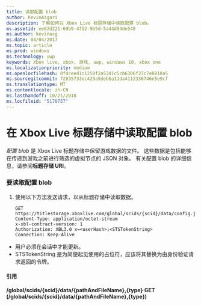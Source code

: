 ```yaml
---
title: 读取配置 blob
author: KevinAsgari
description: 了解如何在 Xbox Live 标题存储中读取配置 blob。
ms.assetid: ee62d221-69b9-4f52-9b5d-5a44d04de548
ms.author: kevinasg
ms.date: 04/04/2017
ms.topic: article
ms.prod: windows
ms.technology: uwp
keywords: Xbox live, xbox, 游戏, uwp, windows 10, xbox one
ms.localizationpriority: medium
ms.openlocfilehash: 8f4ceed1c1258f2a53d1c5cb6306f27c7e8818a5
ms.sourcegitcommit: 72835733ec429a5deb6a11da4112336746e5e9cf
ms.translationtype: MT
ms.contentlocale: zh-CN
ms.lasthandoff: 10/21/2018
ms.locfileid: "5170757"
---
```

# <a name="reading-a-configuration-blob-in-xbox-live-title-storage"></a>在 Xbox Live 标题存储中读取配置 blob

*配置 blob* 是 Xbox Live 标题存储中保留游戏数据的文件。 这些数据是包括能够在传递到游戏之前进行筛选的虚拟节点的 JSON 对象。 有关配置 blob 的详细信息，请参阅**标题存储 URI**。

### <a name="to-read-a-configuration-blob"></a>要读取配置 blob

1.  使用以下方法发送请求，以从标题存储中读取数据。

        GET https://titlestorage.xboxlive.com/global/scids/{scid}/data/config.json,config              
        Content-Type: application/octet-stream
        x-xbl-contract-version: 1
        Authorization: XBL3.0 x=<userHash>;<STSTokenString>
        Connection: Keep-Alive


-   用户必须在会话中才能更新。
-   STSTokenString 是为简便起见使用的占位符，应该将其替换为由身份验证请求返回的令牌。

#### <a name="reference"></a>引用

**/global/scids/{scid}/data/{pathAndFileName},{type}**
**GET (/global/scids/{scid}/data/{pathAndFileName},{type})**
